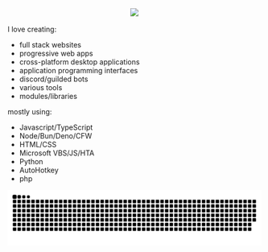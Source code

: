 
<center>
<img src="https://readme-typing-svg.demolab.com/?font=Fira+Code&pause=10000&color=00FF00&width=1000&height=100&lines=Hi,%20I%20am%20Rednexie!;A%20developer%20and%20someone%20interested%20in%20cyber%20security.&weight=900"/>

</center>

I love creating:

- full stack websites
- progressive web apps
- cross-platform desktop applications
- application programming interfaces
- discord/guilded bots
- various tools
- modules/libraries

mostly using:
- Javascript/TypeScript
- Node/Bun/Deno/CFW
- HTML/CSS
- Microsoft VBS/JS/HTA
- Python
- AutoHotkey
- php

<img src="https://raw.githubusercontent.com/Rednexie/Rednexie/refs/heads/main/github-user-contribution.svg">
